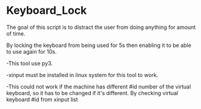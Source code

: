 # Keyboard_Lock
The goal of this script is to distract the user from doing anything for amount of time. 

By locking the keyboard from being used for 5s then enabling it to be able to use again for 10s.

-This tool use py3.

-xinput must be installed in linux system for this tool to work.

-This could not work if the machine has different #id number of the virtual keyboard, so it has to be changed if it's different. By checking virtual keyboard #id from xinput list
